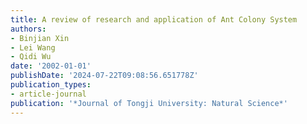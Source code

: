 ```yaml
---
title: A review of research and application of Ant Colony System
authors:
- Binjian Xin
- Lei Wang
- Qidi Wu
date: '2002-01-01'
publishDate: '2024-07-22T09:08:56.651778Z'
publication_types:
- article-journal
publication: '*Journal of Tongji University: Natural Science*'
---
```

